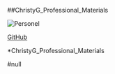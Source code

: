 ##ChristyG_Professional_Materials

![Personel](https://avatars3.githubusercontent.com/u/60476889?v=4)

[GitHub](https://github.com/mianmianguo2020/ChristyG_Professional_Materials)

*ChristyG_Professional_Materials

#null